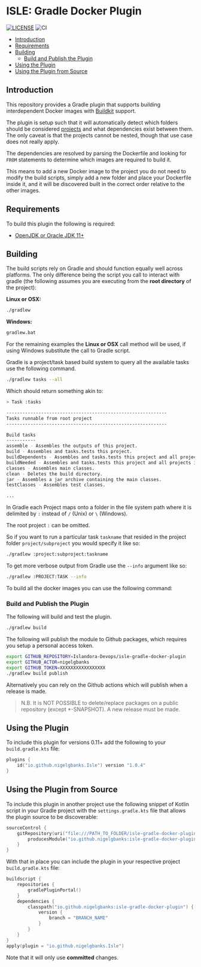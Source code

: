 # ISLE: Gradle Docker Plugin <!-- omit in toc -->

[![LICENSE](https://img.shields.io/badge/license-MIT-blue.svg?style=flat-square)](./LICENSE)
![CI](https://github.com/Islandora-Devops/isle-gradle-docker-plugin/workflows/CI/badge.svg)

- [Introduction](#introduction)
- [Requirements](#requirements)
- [Building](#building)
    - [Build and Publish the Plugin](#build-and-publish-the-plugin)
- [Using the Plugin](#using-the-plugin)
- [Using the Plugin from Source](#using-the-plugin-from-source)

## Introduction

This repository provides a Gradle plugin that supports building interdependent Docker images with [Buildkit] support.

The plugin is setup such that it will automatically detect which folders should be considered
[projects](https://docs.gradle.org/current/dsl/org.gradle.api.Project.html) and what dependencies exist between them.
The only caveat is that the projects cannot be nested, though that use case does not really apply.

The dependencies are resolved by parsing the Dockerfile and looking for ``FROM``
statements to determine which images are required to build it.

This means to add a new Docker image to the project you do not need to modify the build scripts, simply add a new folder
and place your Dockerfile inside it, and it will be discovered built in the correct order relative to the other images.

## Requirements

To build this plugin the following is required:

- [OpenJDK or Oracle JDK 11+](https://www.java.com/en/download/)

## Building

The build scripts rely on Gradle and should function equally well across platforms. The only difference being the script
you call to interact with gradle
(the following assumes you are executing from the **root directory** of the project):

**Linux or OSX:**

```bash
./gradlew
```

**Windows:**

```bash
gradlew.bat
```

For the remaining examples the **Linux or OSX** call method will be used, if using Windows substitute the call to Gradle
script.

Gradle is a project/task based build system to query all the available tasks use the following command.

```bash
./gradlew tasks --all
```

Which should return something akin to:

```bash
> Task :tasks

------------------------------------------------------------
Tasks runnable from root project
------------------------------------------------------------

Build tasks
-----------
assemble - Assembles the outputs of this project.
build - Assembles and tasks.tests this project.
buildDependents - Assembles and tasks.tests this project and all projects that depend on it.
buildNeeded - Assembles and tasks.tests this project and all projects it depends on.
classes - Assembles main classes.
clean - Deletes the build directory.
jar - Assembles a jar archive containing the main classes.
testClasses - Assembles test classes.

...
```

In Gradle each Project maps onto a folder in the file system path where it is delimited by ``:`` instead of ``/`` (Unix)
or ``\`` (Windows).

The root project ``:`` can be omitted.

So if you want to run a particular task ``taskname`` that resided in the project folder ``project/subproject`` you would
specify it like so:

```bash
./gradlew :project:subproject:taskname
```

To get more verbose output from Gradle use the ``--info`` argument like so:

```bash
./gradlew :PROJECT:TASK --info
```

To build all the docker images you can use the following command:

### Build and Publish the Plugin

The following will build and test the plugin.

```bash
./gradlew build
```

The following will publish the module to Github packages, which requires you setup a personal access token.

```bash
export GITHUB_REPOSITORY=Islandora-Devops/isle-gradle-docker-plugin
export GITHUB_ACTOR=nigelgbanks
export GITHUB_TOKEN=XXXXXXXXXXXXXXXXX
./gradlew build publish
```

Alternatively you can rely on the Github actions which will publish when a release is made.

> N.B. It is NOT POSSIBLE to delete/replace packages on a public repository (except *-SNAPSHOT). A new release must be made.

## Using the Plugin

To include this plugin for versions 0.11+ add the following to your `build.gradle.kts` file:

```kotlin
plugins {
    id("io.github.nigelgbanks.Isle") version "1.0.4"
}
```

## Using the Plugin from Source

To include this plugin in another project use the following snippet of Kotlin script in your Gradle project with
the `settings.gradle.kts` file that allows the plugin source to be discoverable:

```kotlin
sourceControl {
    gitRepository(uri("file:///PATH_TO_FOLDER/isle-gradle-docker-plugin/.git")) {
        producesModule("io.github.nigelgbanks:isle-gradle-docker-plugin")
    }
}
```

With that in place you can include the plugin in your respective project `build.gradle.kts` file:

```kotlin
buildscript {
    repositories {
        gradlePluginPortal()
    }
    dependencies {
        classpath("io.github.nigelgbanks:isle-gradle-docker-plugin") {
            version {
                branch = "BRANCH_NAME"
            }
        }
    }
}
apply(plugin = "io.github.nigelgbanks.Isle")
```

Note that it will only use **committed** changes.

[Buildkit]: https://github.com/moby/buildkit/blob/main/frontend/dockerfile/docs/experimental.md
